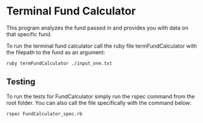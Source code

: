 # Terminal Fund Calculator

This program analyzes the fund passed in and provides you with data on that specific fund.

To run the terminal fund calculator call the ruby file termFundCalculator with the filepath to the fund as an argument:

`ruby termFundCalculator ./input_one.txt`

## Testing

To run the tests for FundCalculator simply run the rspec command from the root folder. You can also call the file specifically with the command below:

`rspec FundCalculator_spec.rb`

